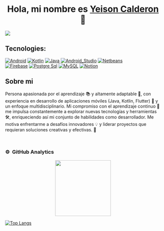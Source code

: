 <div align="center">
<h1 align="center">Hola, mi nombre es <a href="https://www.linkedin.com/in/yeisoncalderon/">Yeison Calderon</a> 👋</h1>

</div>
<img src="https://i.imgur.com/9ZMsDrN.png"> 

## Tecnologies:

[![Android](https://img.shields.io/badge/Android-27c66e?style=for-the-badge&logo=android&logoColor=white&labelColor=27c66e)](https://github.com/Sonyei888)
[![Kotlin](https://img.shields.io/badge/Kotlin-0095D5?style=for-the-badge&logo=kotlin&logoColor=white&labelColor=0095D5)](https://github.com/Sonyei888)
[![Java](https://img.shields.io/badge/Java-007396?style=for-the-badge&logo=openjdk&logoColor=white&labelColor=007396)](https://github.com/Sonyei888)
[![Android_Studio](https://img.shields.io/badge/Android_Studio-27c66e?style=for-the-badge&logo=android-studio&logoColor=white&labelColor=27c66e)](https://github.com/Sonyei888)
[![Netbeans](https://img.shields.io/badge/NetBeans-1B6AC6?style=for-the-badge&logo=apachenetbeanside&logoColor=white&labelColor=1B6AC6)](https://github.com/Sonyei888)
</br>
[![Firebase](https://img.shields.io/badge/Firebase-FFCA28?style=for-the-badge&logo=firebase&logoColor=white&labelColor=FFCA28)](https://github.com/Sonyei888)
[![Postgre Sql](https://img.shields.io/badge/PostgreSql-4479A1?style=for-the-badge&logo=postgresql&logoColor=white&labelColor=4479A1)](https://github.com/Sonyei888)
[![MySQL](https://img.shields.io/badge/MySQL-4479A1?style=for-the-badge&logo=mysql&logoColor=white&labelColor=4479A1)](https://github.com/Sonyei888)
[![Notion](https://img.shields.io/badge/Notion-1d201e?style=for-the-badge&logo=notion&logoColor=white)](https://github.com/Sonyei888)

## Sobre mi

Persona apasionada por el aprendizaje 📚 y altamente adaptable 🔄, con experiencia en desarrollo de aplicaciones móviles (Java, Kotlin, Flutter) 📱 y un enfoque multidisciplinario.
Mi compromiso con el aprendizaje continuo 🚀 me impulsa constantemente a explorar nuevas tecnologías y herramientas 🛠️, enriqueciendo así mi conjunto de habilidades como desarrollador. Me motiva enfrentarme a desafíos innovadores 💡 y liderar proyectos que requieran soluciones creativas y efectivas. 🎯

<br>

### ⚙️ &nbsp;GitHub Analytics

<p align="center">
<a href="https://github.com/Sonyei888">
  <img height="180em" src="https://github-readme-stats.vercel.app/api/top-langs/?username=Sonyei888&layout=compact&theme=algolia"/>
</a>
</p>

[![Top Langs](https://github-readme-stats.vercel.app/api/top-langs/?username=lizarragadev&count_private=true&hide=css,javascript,html&langs_count=5&theme=tokyonight)](https://github.com/anuraghazra/github-readme-stats)



<!--
**Sonyei888/Sonyei888** is a ✨ _special_ ✨ repository because its `README.md` (this file) appears on your GitHub profile.

Here are some ideas to get you started:

- 🔭 I’m currently working on ...
- 🌱 I’m currently learning ...
- 👯 I’m looking to collaborate on ...
- 🤔 I’m looking for help with ...
- 💬 Ask me about ...
- 📫 How to reach me: ...
- 😄 Pronouns: ...
- ⚡ Fun fact: ...
-->
